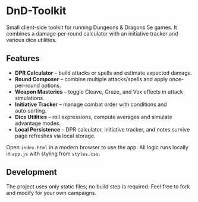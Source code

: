 # DnD-Toolkit

Small client-side toolkit for running Dungeons & Dragons 5e games.
It combines a damage‑per‑round calculator with an initiative tracker
and various dice utilities.

## Features

- **DPR Calculator** – build attacks or spells and estimate expected damage.
- **Round Composer** – combine multiple attacks/spells and apply once-per-round options.
- **Weapon Masteries** – toggle Cleave, Graze, and Vex effects in attack simulations.
- **Initiative Tracker** – manage combat order with conditions and auto‑sorting.
- **Dice Utilities** – roll expressions, compute averages and simulate advantage modes.
- **Local Persistence** – DPR calculator, initiative tracker, and notes survive page refreshes via local storage.

Open `index.html` in a modern browser to use the app. All logic runs locally in
`app.js` with styling from `styles.css`.

## Development

The project uses only static files; no build step is required. Feel free to
fork and modify for your own campaigns.
